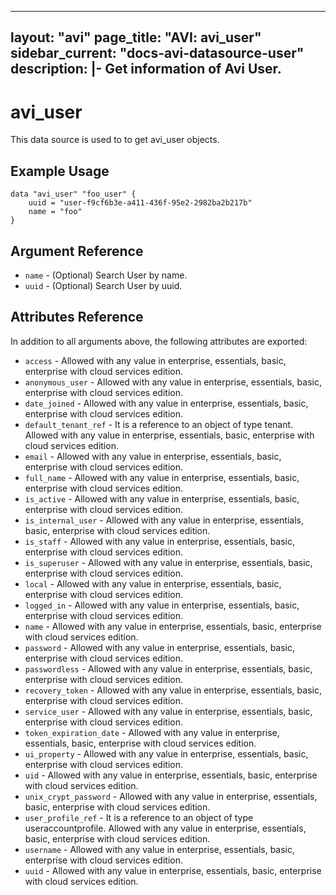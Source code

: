 <!--
    Copyright 2021 VMware, Inc.
    SPDX-License-Identifier: Mozilla Public License 2.0
-->
---
layout: "avi"
page_title: "AVI: avi_user"
sidebar_current: "docs-avi-datasource-user"
description: |-
  Get information of Avi User.
---

# avi_user

This data source is used to to get avi_user objects.

## Example Usage

```hcl
data "avi_user" "foo_user" {
    uuid = "user-f9cf6b3e-a411-436f-95e2-2982ba2b217b"
    name = "foo"
}
```

## Argument Reference

* `name` - (Optional) Search User by name.
* `uuid` - (Optional) Search User by uuid.

## Attributes Reference

In addition to all arguments above, the following attributes are exported:

* `access` - Allowed with any value in enterprise, essentials, basic, enterprise with cloud services edition.
* `anonymous_user` - Allowed with any value in enterprise, essentials, basic, enterprise with cloud services edition.
* `date_joined` - Allowed with any value in enterprise, essentials, basic, enterprise with cloud services edition.
* `default_tenant_ref` - It is a reference to an object of type tenant. Allowed with any value in enterprise, essentials, basic, enterprise with cloud services edition.
* `email` - Allowed with any value in enterprise, essentials, basic, enterprise with cloud services edition.
* `full_name` - Allowed with any value in enterprise, essentials, basic, enterprise with cloud services edition.
* `is_active` - Allowed with any value in enterprise, essentials, basic, enterprise with cloud services edition.
* `is_internal_user` - Allowed with any value in enterprise, essentials, basic, enterprise with cloud services edition.
* `is_staff` - Allowed with any value in enterprise, essentials, basic, enterprise with cloud services edition.
* `is_superuser` - Allowed with any value in enterprise, essentials, basic, enterprise with cloud services edition.
* `local` - Allowed with any value in enterprise, essentials, basic, enterprise with cloud services edition.
* `logged_in` - Allowed with any value in enterprise, essentials, basic, enterprise with cloud services edition.
* `name` - Allowed with any value in enterprise, essentials, basic, enterprise with cloud services edition.
* `password` - Allowed with any value in enterprise, essentials, basic, enterprise with cloud services edition.
* `passwordless` - Allowed with any value in enterprise, essentials, basic, enterprise with cloud services edition.
* `recovery_token` - Allowed with any value in enterprise, essentials, basic, enterprise with cloud services edition.
* `service_user` - Allowed with any value in enterprise, essentials, basic, enterprise with cloud services edition.
* `token_expiration_date` - Allowed with any value in enterprise, essentials, basic, enterprise with cloud services edition.
* `ui_property` - Allowed with any value in enterprise, essentials, basic, enterprise with cloud services edition.
* `uid` - Allowed with any value in enterprise, essentials, basic, enterprise with cloud services edition.
* `unix_crypt_password` - Allowed with any value in enterprise, essentials, basic, enterprise with cloud services edition.
* `user_profile_ref` - It is a reference to an object of type useraccountprofile. Allowed with any value in enterprise, essentials, basic, enterprise with cloud services edition.
* `username` - Allowed with any value in enterprise, essentials, basic, enterprise with cloud services edition.
* `uuid` - Allowed with any value in enterprise, essentials, basic, enterprise with cloud services edition.

